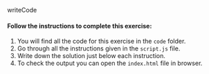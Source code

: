 writeCode

#### Follow the instructions to complete this exercise:

1. You will find all the code for this exercise in the `code` folder.
2. Go through all the instructions given in the `script.js` file.
3. Write down the solution just below each instruction.
4. To check the output you can open the `index.html` file in browser.

